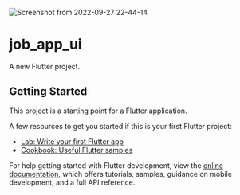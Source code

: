 ![Screenshot from 2022-09-27 22-44-14](https://user-images.githubusercontent.com/108852286/192593064-c560b443-5340-41b6-b194-609f933e60ee.png)
# job_app_ui

A new Flutter project.

## Getting Started

This project is a starting point for a Flutter application.

A few resources to get you started if this is your first Flutter project:

- [Lab: Write your first Flutter app](https://docs.flutter.dev/get-started/codelab)
- [Cookbook: Useful Flutter samples](https://docs.flutter.dev/cookbook)

For help getting started with Flutter development, view the
[online documentation](https://docs.flutter.dev/), which offers tutorials,
samples, guidance on mobile development, and a full API reference.
